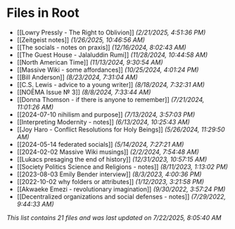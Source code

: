# Files in Root

- [[Lowry Pressly - The Right to Oblivion]] *(2/21/2025, 4:51:36 PM)*
- [[Zeitgeist notes]] *(1/26/2025, 10:46:56 AM)*
- [[The socials - notes on praxis]] *(12/16/2024, 8:02:43 AM)*
- [[The Guest House - Jalaluddin Rumi]] *(11/28/2024, 10:44:58 AM)*
- [[North American Time]] *(11/13/2024, 9:30:54 AM)*
- [[Massive Wiki - some affordances]] *(10/25/2024, 4:01:24 PM)*
- [[Bill Anderson]] *(8/23/2024, 7:31:04 AM)*
- [[C.S. Lewis - advice to a young writer]] *(8/18/2024, 7:32:31 AM)*
- [[NOĒMA Issue № 3]] *(8/8/2024, 7:33:44 AM)*
- [[Donna Thomson - if there is anyone to remember]] *(7/21/2024, 11:01:26 AM)*
- [[2024-07-10 nihilism and purpose]] *(7/13/2024, 3:57:03 PM)*
- [[Interpreting Modernity - notes]] *(6/13/2024, 10:25:43 AM)*
- [[Joy Haro - Conflict Resolutions for Holy Beings]] *(5/26/2024, 11:29:50 AM)*
- [[2024-05-14 federated socials]] *(5/14/2024, 7:27:21 AM)*
- [[2024-02-02 Massive Wiki musings]] *(2/2/2024, 7:54:48 AM)*
- [[Lukacs presaging the end of history]] *(12/31/2023, 10:57:15 AM)*
- [[Society Politics Science and Religions - notes]] *(8/11/2023, 1:13:02 PM)*
- [[2023-08-03 Emily Bender interview]] *(8/3/2023, 4:00:36 PM)*
- [[2022-10-02 why folders or attributes]] *(1/12/2023, 3:21:58 PM)*
- [[Akwaeke Emezi - revolutionary imagination]] *(9/30/2022, 3:57:24 PM)*
- [[Decentralized organizations and social defenses - notes]] *(7/29/2022, 9:44:33 AM)*

*This list contains 21 files and was last updated on 7/22/2025, 8:05:40 AM*